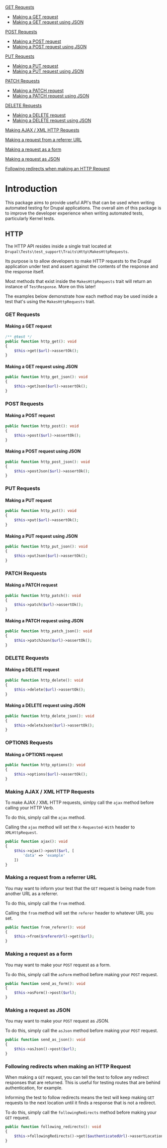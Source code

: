 [GET Requests](#get-requests)
- [Making a GET request](#making-a-get-request)
- [Making a GET request using JSON](#making-a-get-request-using-json)

[POST Requests](#post-requests)
- [Making a POST request](#making-a-post-request)
- [Making a POST request using JSON](#making-a-post-request-using-json)

[PUT Requests](#put-requests)
- [Making a PUT request](#making-a-put-request)
- [Making a PUT request using JSON](#making-a-put-request-using-json)

[PATCH Requests](#patch-requests)
- [Making a PATCH request](#making-a-patch-request)
- [Making a PATCH request using JSON](#making-a-patch-request-using-json)

[DELETE Requests](#delete-requests)
- [Making a DELETE request](#making-a-delete-request)
- [Making a DELETE request using JSON](#making-a-delete-request-using-json)

[Making AJAX / XML HTTP Requests](#making-ajax-xml-http-requests)

[Making a request from a referrer URL](#making-a-request-from-a-referrer-url)

[Making a request as a form](#making-a-request-as-a-form)

[Making a request as JSON](#making-a-request-as-json)

[Following redirects when making an HTTP Request](#following-redirects-when-making-an-http-request)
# Introduction
This package aims to provide useful API's that can be used when writing automated testing for Drupal applications. The overall aim of this package is to improve the developer experience when writing automated tests, particularly Kernel tests.

## HTTP
The HTTP API resides inside a single trait located at <code>Drupal\Tests\test_support\Traits\Http\MakesHttpRequests</code>.

Its purpose is to allow developers to make HTTP requests to the Drupal application under test and assert against the contents of the response and the response itself.

Most methods that exist inside the <code>MakesHttpRequests</code> trait will return an instance of <code>TestResponse</code>. More on this later!

The examples below demonstrate how each method may be used inside a test that's using the <code>MakesHttpRequests</code> trait.

### GET Requests
#### Making a GET request
```php
/** @test */
public function http_get(): void
{
    $this->get($url)->assertOk();
}
```

#### Making a GET request using JSON
```php
public function http_get_json(): void
{
    $this->getJson($url)->assertOk();
}
```
### POST Requests
#### Making a POST request
```php
public function http_post(): void
{
    $this->post($url)->assertOk();
}
```

#### Making a POST request using JSON
```php
public function http_post_json(): void
{
    $this->postJson($url)->assertOk();
}
```

### PUT Requests
#### Making a PUT request
```php
public function http_put(): void
{
    $this->put($url)->assertOk();
}
```
#### Making a PUT request using JSON
```php
public function http_put_json(): void
{
    $this->putJson($url)->assertOk();
}
```

### PATCH Requests
#### Making a PATCH request
```php
public function http_patch(): void
{
    $this->patch($url)->assertOk();
}
```
#### Making a PATCH request using JSON
```php
public function http_patch_json(): void
{
    $this->patchJson($url)->assertOk();
}
```

### DELETE Requests
#### Making a DELETE request
```php
public function http_delete(): void
{
    $this->delete($url)->assertOk();
}
```
#### Making a DELETE request using JSON
```php
public function http_delete_json(): void
{
    $this->deleteJson($url)->assertOk();
}
```

### OPTIONS Requests
#### Making a OPTIONS request
```php
public function http_options(): void
{
    $this->options($url)->assertOk();
}
```

### Making AJAX / XML HTTP Requests
To make AJAX / XML HTTP requests, simlpy call the `ajax` method before calling your HTTP Verb.

To do this, simply call the `ajax` method.

Calling the `ajax` method will set the `X-Requested-With` header to `XMLHttpRequest`.
```php
public function ajax(): void
{
    $this->ajax()->post($url, [
        'data' => 'example'
    ])
}
```

### Making a request from a referrer URL
You may want to inform your test that the `GET` request is being made from another URL as a referrer.

To do this, simply call the `from` method.

Calling the `from` method will set the `referer` header to whatever URL you set.

```php
public function from_referer(): void
{
    $this->from($refererUrl)->get($url);
}
```

### Making a request as a form
You may want to make your `POST` request as a form.

To do this, simply call the `asForm` method before making your `POST` request.

```php
public function send_as_form(): void
{
    $this->asForm()->post($url);
}
```

### Making a request as JSON
You may want to make your `POST` request as JSON.

To do this, simply call the `asJson` method before making your `POST` request.

```php
public function send_as_json(): void
{
    $this->asJson()->post($url);
}
```

### Following redirects when making an HTTP Request
When making a `GET` request, you can tell the test to follow any redirect responses that are returned. This is useful for testing routes that are behind authentication, for example.

Informing the test to follow redirects means the test will keep making `GET` requests to the next location until it finds a response that is not a redirect.

To do this, simply call the `followingRedirects` method before making your `GET` request.
```php
public function following_redirects(): void
{
    $this->followingRedirects()->get($authenticatedUrl)->assertLocation($loginUrl);
}
```
